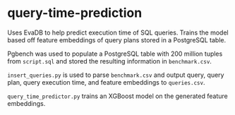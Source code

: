 # query-time-prediction

Uses EvaDB to help predict execution time of SQL queries. Trains the model based off feature embeddings of query plans stored in a PostgreSQL table.

Pgbench was used to populate a PostgreSQL table with 200 million tuples from `script.sql` and stored the resulting information in `benchmark.csv`.

`insert_queries.py` is used to parse `benchmark.csv` and output query, query plan, query execution time, and feature embeddings to `queries.csv`.

`query_time_predictor.py` trains an XGBoost model on the generated feature embeddings.
